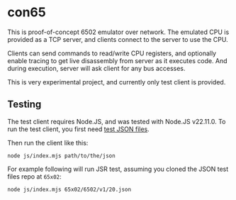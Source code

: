 # con65
This is proof-of-concept 6502 emulator over network. The emulated CPU is provided as a TCP server, and clients connect to the server to use the CPU.

Clients can send commands to read/write CPU registers, and optionally enable tracing to get live disassembly from server as it executes code. And during execution, server will ask client for any bus accesses.

This is very experimental project, and currently only test client is provided.

## Testing

The test client requires Node.JS, and was tested with Node.JS v22.11.0.
To run the test client, you first need [test JSON files](https://github.com/SingleStepTests/65x02).

Then run the client like this:
```shell
node js/index.mjs path/to/the/json 
```

For example following will run JSR test, assuming you cloned the JSON test files repo at `65x02`:
```
node js/index.mjs 65x02/6502/v1/20.json
```

